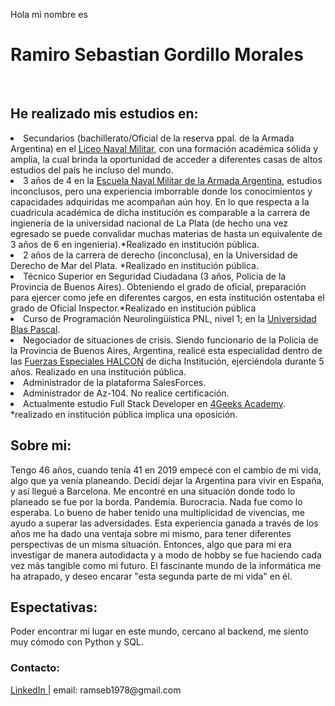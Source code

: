 Hola mi nombre es <br><h1 class="headding element">Ramiro Sebastian Gordillo Morales</h1></br>

<h2>He realizado mis estudios en:</h2>
<div>
                        <li>Secundarios (bachillerato/Oficial de la reserva ppal. de la Armada Argentina) en el <a href="https://www.liceobrown.edu.ar/">Liceo Naval Militar</a>, con una formación académica sólida y amplia, la cual brinda la oportunidad de acceder a diferentes casas de altos estudios del país he incluso del mundo.</li>
                        <li> 3 años de 4 en la <a href="https://www.escuelanaval.mil.ar/">Escuela Naval Militar de la Armada Argentina</a>, estudios inconclusos, pero una experiencia imborrable donde los conocimientos y capacidades adquiridas me acompañan aún hoy. En lo que respecta a la cuadricula académica de dicha institución es comparable a la carrera de ingieneria de la universidad nacional de La Plata (de hecho una vez egresado se puede convalidar muchas materias de hasta un equivalente de 3 años de 6 en ingenieria).*Realizado en institución pública.</li>
                        <li> 2 años de la carrera de derecho (inconclusa), en la Universidad de Derecho de Mar del Plata. *Realizado en institución pública.</li>
                        <li> Técnico Superior en Seguridad Ciudadana (3 años, Policia de la Provincia de Buenos Aires). Obteniendo el grado de oficial, preparación para ejercer como jefe en diferentes cargos, en esta institución ostentaba el grado de Oficial Inspector.*Realizado en institución pública</li>
                        <li> Curso de Programación Neurolingüística PNL, nivel 1; en la <a href="https://www.linkedin.com/school/universidad-blas-pascal/"> Universidad Blas Pascal</a>.
                        <li> Negociador de situaciones de crisis. Siendo funcionario de la Policia de la Provincia de Buenos Aires, Argentina, realicé esta especialidad dentro de las <a href="https://www.mseg.gba.gov.ar/areas/divhalcon/halcon.html">Fuerzas Especiales HALCON</a> de dicha Institución, ejerciéndola durante 5 años. Realizado en una institución pública.</li>
                        <li> Administrador de la plataforma SalesForces.</li>
                        <li> Administrador de Az-104. No realice certificación.</li>
                        <li> Actualmente estudio Full Stack Developer en <a href="https://www.googleadservices.com/pagead/aclk?sa=L&ai=DChcSEwiRpb6x-uiIAxWMNwYAHVqoFlEYABAAGgJ3cw&co=1&ase=2&gclid=CjwKCAjw9eO3BhBNEiwAoc0-jVej2OgOVY58nLtptKdOkHH-D3TeWhzMRPEkGBNKUYd7_5c_fMiQ7RoCKDgQAvD_BwE&ohost=www.google.com&cid=CAESVeD2Phzqmx8AtcXt2XSqb7IRdesktRvG9X56zWCk4GrlQ2cuvWcCaEzCOd28nqHsdm1-qFYnjfulYsr91vjYppmpaLG6GxYVtJBm0lpf_34y8X6pO9g&sig=AOD64_1lJlIml4pN3NkKfOdIn7Iai2IbFg&q&nis=4&adurl&ved=2ahUKEwjqu7mx-uiIAxV_V6QEHYnZEGoQ0Qx6BAgZEAE">  4Geeks Academy</a>.</li> 
  *realizado en institución pública implica una oposición.
</div>                        
<h2>Sobre mi:</h2>
            Tengo 46 años, cuando tenía 41 en 2019 empecé con el cambio de mi vida, algo que ya venía planeando. Decidí dejar la Argentina para vivir en España, y así llegué a Barcelona. Me encontré en una situación donde todo lo planeado se fue por la borda. Pandemia. Burocracia. Nada fue como lo esperaba. Lo bueno de haber tenido una multiplicidad de vivencias, me ayudo a superar las adversidades. Esta experiencia ganada a través de los años me ha dado una ventaja sobre mi mismo, para tener diferentes perspectivas de un misma situación. Entonces, algo que para mi era investigar de manera autodidacta y a modo de hobby se fue haciendo cada vez más tangible como mi futuro. El fascinante mundo de la informática me ha atrapado, y deseo encarar "esta segunda parte de mi vida" en él.

<h2>Espectativas:</h2>
            Poder encontrar mi lugar en este mundo, cercano al backend, me siento muy cómodo con Python y SQL.

<h3>Contacto:</h3><a href="https://www.linkedin.com/in/ramiro-sebasti%C3%A1n-gordillo-morales-45138892"> LinkedIn </a> | email: ramseb1978@gmail.com
